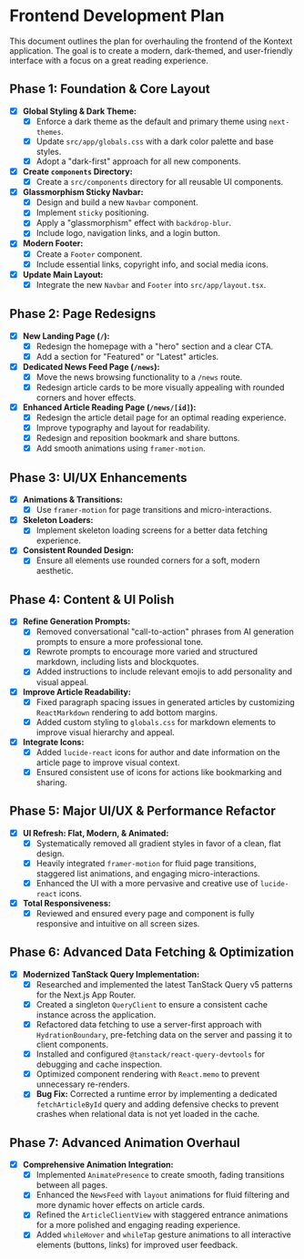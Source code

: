 # Frontend Development Plan

This document outlines the plan for overhauling the frontend of the Kontext application. The goal is to create a modern, dark-themed, and user-friendly interface with a focus on a great reading experience.

## Phase 1: Foundation & Core Layout

-   [x] **Global Styling & Dark Theme:**
    -   [x] Enforce a dark theme as the default and primary theme using `next-themes`.
    -   [x] Update `src/app/globals.css` with a dark color palette and base styles.
    -   [x] Adopt a "dark-first" approach for all new components.

-   [x] **Create `components` Directory:**
    -   [x] Create a `src/components` directory for all reusable UI components.

-   [x] **Glassmorphism Sticky Navbar:**
    -   [x] Design and build a new `Navbar` component.
    -   [x] Implement `sticky` positioning.
    -   [x] Apply a "glassmorphism" effect with `backdrop-blur`.
    -   [x] Include logo, navigation links, and a login button.

-   [x] **Modern Footer:**
    -   [x] Create a `Footer` component.
    -   [x] Include essential links, copyright info, and social media icons.

-   [x] **Update Main Layout:**
    -   [x] Integrate the new `Navbar` and `Footer` into `src/app/layout.tsx`.

## Phase 2: Page Redesigns

-   [x] **New Landing Page (`/`):**
    -   [x] Redesign the homepage with a "hero" section and a clear CTA.
    -   [x] Add a section for "Featured" or "Latest" articles.

-   [x] **Dedicated News Feed Page (`/news`):**
    -   [x] Move the news browsing functionality to a `/news` route.
    -   [x] Redesign article cards to be more visually appealing with rounded corners and hover effects.

-   [x] **Enhanced Article Reading Page (`/news/[id]`):**
    -   [x] Redesign the article detail page for an optimal reading experience.
    -   [x] Improve typography and layout for readability.
    -   [x] Redesign and reposition bookmark and share buttons.
    -   [x] Add smooth animations using `framer-motion`.

## Phase 3: UI/UX Enhancements

-   [x] **Animations & Transitions:**
    -   [x] Use `framer-motion` for page transitions and micro-interactions.

-   [x] **Skeleton Loaders:**
    -   [x] Implement skeleton loading screens for a better data fetching experience.

-   [x] **Consistent Rounded Design:**
    -   [x] Ensure all elements use rounded corners for a soft, modern aesthetic.

## Phase 4: Content & UI Polish

-   [x] **Refine Generation Prompts:**
    -   [x] Removed conversational "call-to-action" phrases from AI generation prompts to ensure a more professional tone.
    -   [x] Rewrote prompts to encourage more varied and structured markdown, including lists and blockquotes.
    -   [x] Added instructions to include relevant emojis to add personality and visual appeal.

-   [x] **Improve Article Readability:**
    -   [x] Fixed paragraph spacing issues in generated articles by customizing `ReactMarkdown` rendering to add bottom margins.
    -   [x] Added custom styling to `globals.css` for markdown elements to improve visual hierarchy and appeal.

-   [x] **Integrate Icons:**
    -   [x] Added `lucide-react` icons for author and date information on the article page to improve visual context.
    -   [x] Ensured consistent use of icons for actions like bookmarking and sharing.

## Phase 5: Major UI/UX & Performance Refactor

-   [x] **UI Refresh: Flat, Modern, & Animated:**
    -   [x] Systematically removed all gradient styles in favor of a clean, flat design.
    -   [x] Heavily integrated `framer-motion` for fluid page transitions, staggered list animations, and engaging micro-interactions.
    -   [x] Enhanced the UI with a more pervasive and creative use of `lucide-react` icons.

-   [x] **Total Responsiveness:**
    -   [x] Reviewed and ensured every page and component is fully responsive and intuitive on all screen sizes.

## Phase 6: Advanced Data Fetching & Optimization

-   [x] **Modernized TanStack Query Implementation:**
    -   [x] Researched and implemented the latest TanStack Query v5 patterns for the Next.js App Router.
    -   [x] Created a singleton `QueryClient` to ensure a consistent cache instance across the application.
    -   [x] Refactored data fetching to use a server-first approach with `HydrationBoundary`, pre-fetching data on the server and passing it to client components.
    -   [x] Installed and configured `@tanstack/react-query-devtools` for debugging and cache inspection.
    -   [x] Optimized component rendering with `React.memo` to prevent unnecessary re-renders.
    -   [x] **Bug Fix:** Corrected a runtime error by implementing a dedicated `fetchArticleById` query and adding defensive checks to prevent crashes when relational data is not yet loaded in the cache.

## Phase 7: Advanced Animation Overhaul

-   [x] **Comprehensive Animation Integration:**
    -   [x] Implemented `AnimatePresence` to create smooth, fading transitions between all pages.
    -   [x] Enhanced the `NewsFeed` with `layout` animations for fluid filtering and more dynamic hover effects on article cards.
    -   [x] Refined the `ArticleClientView` with staggered entrance animations for a more polished and engaging reading experience.
    -   [x] Added `whileHover` and `whileTap` gesture animations to all interactive elements (buttons, links) for improved user feedback.